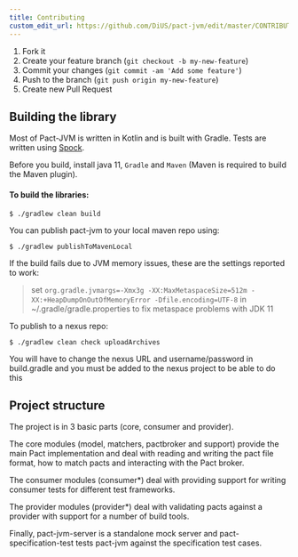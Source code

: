 ```yaml
---
title: Contributing
custom_edit_url: https://github.com/DiUS/pact-jvm/edit/master/CONTRIBUTING.md
---
```

<!-- This file has been synced from the DiUS/pact-jvm repository. Please do not edit it directly. The URL of the source file can be found in the custom_edit_url value above -->

1. Fork it
2. Create your feature branch (`git checkout -b my-new-feature`)
3. Commit your changes (`git commit -am 'Add some feature'`)
4. Push to the branch (`git push origin my-new-feature`)
5. Create new Pull Request

## Building the library

Most of Pact-JVM is written in Kotlin and is built with Gradle. Tests are written using [Spock](https://spockframework.org/).

Before you build, install java 11, `Gradle` and `Maven` (Maven is required to build the Maven plugin).

#### To build the libraries:

    $ ./gradlew clean build

You can publish pact-jvm to your local maven repo using:

    $ ./gradlew publishToMavenLocal

If the build fails due to JVM memory issues, these are the settings reported to work:
>  set `org.gradle.jvmargs=-Xmx3g -XX:MaxMetaspaceSize=512m -XX:+HeapDumpOnOutOfMemoryError -Dfile.encoding=UTF-8` in ~/.gradle/gradle.properties to fix metaspace problems with JDK 11

To publish to a nexus repo:

    $ ./gradlew clean check uploadArchives

You will have to change the nexus URL and username/password in build.gradle and you must be added to the nexus project
to be able to do this

## Project structure

The project is in 3 basic parts (core, consumer and provider). 

The core modules (model, matchers, pactbroker and support) provide the main Pact implementation and deal
with reading and writing the pact file format, how to match pacts and interacting with the Pact broker. 

The consumer modules (consumer\*) deal with providing support for writing consumer tests for different test frameworks. 

The provider modules (provider\*) deal with validating pacts against a provider with support for a number of build tools. 

Finally, pact-jvm-server is a standalone mock server and pact-specification-test tests pact-jvm against the specification test cases.
